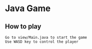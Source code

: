 # Java Game 

## How to play

```
Go to view/Main.java to start the game 
Use WASD key to control the player
```
